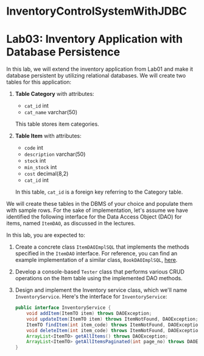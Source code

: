# InventoryControlSystemWithJDBC



# Lab03: Inventory Application with Database Persistence

In this lab, we will extend the inventory application from Lab01 and make it database persistent by utilizing relational databases. We will create two tables for this application:

1. **Table Category** with attributes:
   - `cat_id` int
   - `cat_name` varchar(50)
   
   This table stores item categories.

2. **Table Item** with attributes:
   - `code` int
   - `description` varchar(50)
   - `stock` int
   - `min_stock` int
   - `cost` decimal(8,2)
   - `cat_id` int
   
   In this table, `cat_id` is a foreign key referring to the Category table.

We will create these tables in the DBMS of your choice and populate them with sample rows. For the sake of implementation, let's assume we have identified the following interface for the Data Access Object (DAO) for items, named `ItemDAO`, as discussed in the lectures.

In this lab, you are expected to:
1. Create a concrete class `ItemDAOImplSQL` that implements the methods specified in the `ItemDAO` interface. For reference, you can find an example implementation of a similar class, `BookDAOImplSQL`, [here](https://github.com/pmjat/j2ee/blob/master/j2ee/book/dao/sql/BookDAOImplSQL.java).

2. Develop a console-based `Tester` class that performs various CRUD operations on the Item table using the implemented DAO methods.

3. Design and implement the Inventory service class, which we'll name `InventoryService`. Here's the interface for `InventoryService`:
   ```java
   public interface InventoryService {
       void addItem(ItemTO item) throws DAOException;
       void updateItem(ItemTO item) throws ItemNotFound, DAOException;
       ItemTO findItem(int item_code) throws ItemNotFound, DAOException;
       void deleteItem(int item_code) throws ItemNotFound, DAOException;
       ArrayList<ItemTO> getAllItems() throws DAOException;
       ArrayList<ItemTO> getAllItemsPaginated(int page_no) throws DAOException;
   }
